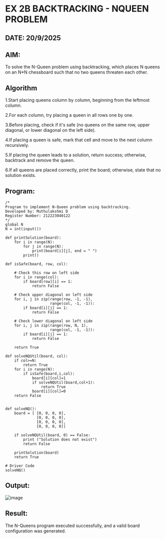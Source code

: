 # EX 2B BACKTRACKING - NQUEEN PROBLEM
## DATE: 20/9/2025
## AIM:
To solve the N-Queen problem using backtracking, which places N queens on an N*N chessboard such that no two queens threaten each other.


## Algorithm
1.Start placing queens column by column, beginning from the leftmost column.

2.For each column, try placing a queen in all rows one by one.

3.Before placing, check if it's safe (no queens on the same row, upper diagonal, or lower diagonal on the left side).

4.If placing a queen is safe, mark that cell and move to the next column recursively.

5.If placing the queen leads to a solution, return success; otherwise, backtrack and remove the queen.

6.If all queens are placed correctly, print the board; otherwise, state that no solution exists.
 

## Program:
```
/*
Program to implement N-Queen problem using backtracking.
Developed by: Muthulakshmi D
Register Number: 212223040122
*/
global N
N = int(input())
 
def printSolution(board):
    for i in range(N):
        for j in range(N):
            print(board[i][j], end = " ")
        print()
 
def isSafe(board, row, col):
 
    # Check this row on left side
    for i in range(col):
        if board[row][i] == 1:
            return False
 
    # Check upper diagonal on left side
    for i, j in zip(range(row, -1, -1),
                    range(col, -1, -1)):
        if board[i][j] == 1:
            return False
 
    # Check lower diagonal on left side
    for i, j in zip(range(row, N, 1),
                    range(col, -1, -1)):
        if board[i][j] == 1:
            return False
 
    return True
 
def solveNQUtil(board, col):
    if col>=N:
        return True
    for i in range(N):
        if isSafe(board,i,col):
            board[i][col]=1
            if solveNQUtil(board,col+1):
                return True
            board[i][col]=0
    return False
        
      
def solveNQ():
    board = [ [0, 0, 0, 0],
              [0, 0, 0, 0],
              [0, 0, 0, 0],
              [0, 0, 0, 0]]
              
    if solveNQUtil(board, 0) == False:
        print ("Solution does not exist")
        return False
 
    printSolution(board)
    return True
 
# Driver Code
solveNQ()

```

## Output:

![image](https://github.com/user-attachments/assets/6d5be4d8-5600-47e3-9c1a-1827d7db9f9f)


## Result:
The N-Queens program executed successfully, and a valid board configuration was generated.
